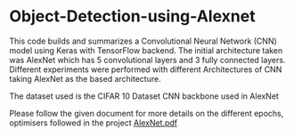 # Object-Detection-using-Alexnet
This code builds and summarizes a Convolutional Neural Network (CNN) model using Keras with TensorFlow
backend. The initial architecture taken was AlexNet which has 5 convolutional layers and 3 fully connected
layers. Different experiments were performed with different Architectures of CNN taking AlexNet as the based
architecture.

The dataset used is the CIFAR 10 Dataset
CNN backbone used in AlexNet

Please follow the given document for more details on the different epochs, optimisers followed in the project
[AlexNet.pdf](https://github.com/RoyAnuska/Object-Detection-using-Alexnet/files/11924867/AlexNet.pdf)



